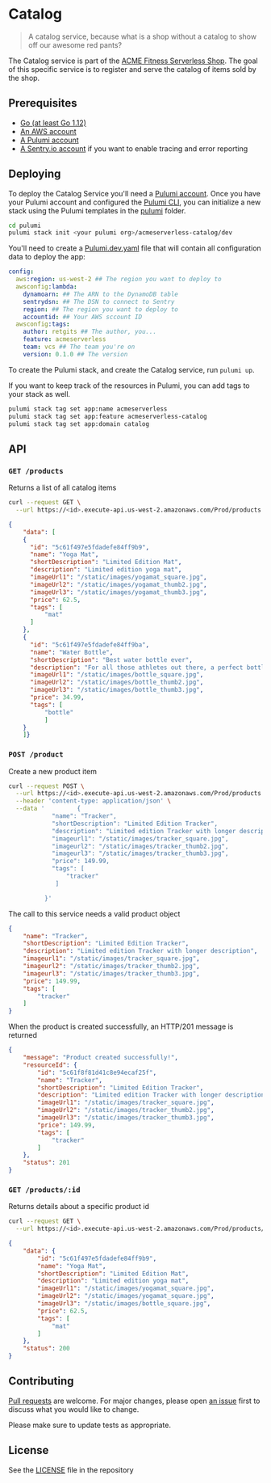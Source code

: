 # Catalog

> A catalog service, because what is a shop without a catalog to show off our awesome red pants?

The Catalog service is part of the [ACME Fitness Serverless Shop](https://github.com/retgits/acme-serverless). The goal of this specific service is to register and serve the catalog of items sold by the shop.

## Prerequisites

* [Go (at least Go 1.12)](https://golang.org/dl/)
* [An AWS account](https://portal.aws.amazon.com/billing/signup)
* [A Pulumi account](https://app.pulumi.com/signup)
* [A Sentry.io account](https://sentry.io) if you want to enable tracing and error reporting

## Deploying

To deploy the Catalog Service you'll need a [Pulumi account](https://app.pulumi.com/signup). Once you have your Pulumi account and configured the [Pulumi CLI](https://www.pulumi.com/docs/get-started/aws/install-pulumi/), you can initialize a new stack using the Pulumi templates in the [pulumi](./pulumi) folder.

```bash
cd pulumi
pulumi stack init <your pulumi org>/acmeserverless-catalog/dev
```

You'll need to create a [Pulumi.dev.yaml](./pulumi/Pulumi.dev.yaml) file that will contain all configuration data to deploy the app:

```yaml
config:
  aws:region: us-west-2 ## The region you want to deploy to
  awsconfig:lambda:
    dynamoarn: ## The ARN to the DynamoDB table
    sentrydsn: ## The DSN to connect to Sentry
    region: ## The region you want to deploy to
    accountid: ## Your AWS sccount ID
  awsconfig:tags:
    author: retgits ## The author, you...
    feature: acmeserverless
    team: vcs ## The team you're on
    version: 0.1.0 ## The version
```

To create the Pulumi stack, and create the Catalog service, run `pulumi up`.

If you want to keep track of the resources in Pulumi, you can add tags to your stack as well.

```bash
pulumi stack tag set app:name acmeserverless
pulumi stack tag set app:feature acmeserverless-catalog
pulumi stack tag set app:domain catalog
```

## API

### `GET /products`

Returns a list of all catalog items

```bash
curl --request GET \
  --url https://<id>.execute-api.us-west-2.amazonaws.com/Prod/products
```

```json
{
    "data": [
    {
      "id": "5c61f497e5fdadefe84ff9b9",
      "name": "Yoga Mat",
      "shortDescription": "Limited Edition Mat",
      "description": "Limited edition yoga mat",
      "imageUrl1": "/static/images/yogamat_square.jpg",
      "imageUrl2": "/static/images/yogamat_thumb2.jpg",
      "imageUrl3": "/static/images/yogamat_thumb3.jpg",
      "price": 62.5,
      "tags": [
          "mat"
      ]
    },
    {
      "id": "5c61f497e5fdadefe84ff9ba",
      "name": "Water Bottle",
      "shortDescription": "Best water bottle ever",
      "description": "For all those athletes out there, a perfect bottle to enrich you",
      "imageUrl1": "/static/images/bottle_square.jpg",
      "imageUrl2": "/static/images/bottle_thumb2.jpg",
      "imageUrl3": "/static/images/bottle_thumb3.jpg",
      "price": 34.99,
      "tags": [
          "bottle"
          ]
    }
    ]}
```

### `POST /product`

Create a new product item

```bash
curl --request POST \
  --url https://<id>.execute-api.us-west-2.amazonaws.com/Prod/products \
  --header 'content-type: application/json' \
  --data '         {
            "name": "Tracker",
            "shortDescription": "Limited Edition Tracker",
            "description": "Limited edition Tracker with longer description",
            "imageurl1": "/static/images/tracker_square.jpg",
            "imageurl2": "/static/images/tracker_thumb2.jpg",
            "imageurl3": "/static/images/tracker_thumb3.jpg",
            "price": 149.99,
            "tags": [
                "tracker"
             ]

          }'
```

The call to this service needs a valid product object

```json
{
    "name": "Tracker",
    "shortDescription": "Limited Edition Tracker",
    "description": "Limited edition Tracker with longer description",
    "imageurl1": "/static/images/tracker_square.jpg",
    "imageurl2": "/static/images/tracker_thumb2.jpg",
    "imageurl3": "/static/images/tracker_thumb3.jpg",
    "price": 149.99,
    "tags": [
        "tracker"
    ]
}
```

When the product is created successfully, an HTTP/201 message is returned

```json
{
    "message": "Product created successfully!",
    "resourceId": {
        "id": "5c61f8f81d41c8e94ecaf25f",
        "name": "Tracker",
        "shortDescription": "Limited Edition Tracker",
        "description": "Limited edition Tracker with longer description",
        "imageUrl1": "/static/images/tracker_square.jpg",
        "imageUrl2": "/static/images/tracker_thumb2.jpg",
        "imageUrl3": "/static/images/tracker_thumb3.jpg",
        "price": 149.99,
        "tags": [
            "tracker"
        ]
    },
    "status": 201
}
```

### `GET /products/:id`

Returns details about a specific product id

```bash
curl --request GET \
  --url https://<id>.execute-api.us-west-2.amazonaws.com/Prod/products/5c61f497e5fdadefe84ff9b9
```

```json
{
    "data": {
        "id": "5c61f497e5fdadefe84ff9b9",
        "name": "Yoga Mat",
        "shortDescription": "Limited Edition Mat",
        "description": "Limited edition yoga mat",
        "imageUrl1": "/static/images/yogamat_square.jpg",
        "imageUrl2": "/static/images/yogamat_square.jpg",
        "imageUrl3": "/static/images/bottle_square.jpg",
        "price": 62.5,
        "tags": [
            "mat"
        ]
    },
    "status": 200
}
```

## Contributing

[Pull requests](https://github.com/retgits/acme-serverless-catalog/pulls) are welcome. For major changes, please open [an issue](https://github.com/retgits/acme-serverless-catalog/issues) first to discuss what you would like to change.

Please make sure to update tests as appropriate.

## License

See the [LICENSE](./LICENSE) file in the repository
